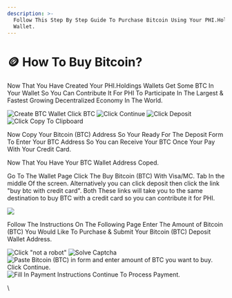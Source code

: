```yaml
---
description: >-
  Follow This Step By Step Guide To Purchase Bitcoin Using Your PHI.Holdings
  Wallet.
---
```


# 🪙 How To Buy Bitcoin?

Now That You Have Created Your PHI.Holdings Wallets  Get Some BTC In Your Wallet So You Can Contribute It For PHI To Participate In The Largest & Fastest Growing Decentralized Economy In The World.&#x20;

![Create BTC Wallet  Click BTC](<../../.gitbook/assets/IMG\_5406 2.jpg>) ![Click Continue](<../../.gitbook/assets/IMG\_5407 2.jpg>) ![Click Deposit ](<../../.gitbook/assets/IMG\_5403 2.jpg>) ![Click Copy To Clipboard](../../.gitbook/assets/IMG\_5400.jpg)

Now Copy Your Bitcoin (BTC) Address So Your Ready For The Deposit Form To Enter Your BTC Address So You can Receive Your  BTC Once Your Pay With Your Credit Card.&#x20;

Now That You Have Your BTC Wallet Address Coped.&#x20;

Go To The Wallet Page Click The Buy Bitcoin (BTC) With Visa/MC. Tab In the middle Of the screen. Alternatively you can click deposit then click the link "buy btc with credit card". Both These links will take you to the same destination to buy BTC with a credit card so you can contribute it for PHI.&#x20;

![](<../../.gitbook/assets/IMG\_5404 2.jpg>)

Follow The Instructions On The Following Page Enter The Amount of Bitcoin (BTC) You Would Like To Purchase & Submit Your Bitcoin (BTC) Deposit Wallet Address.&#x20;

![Click "not a robot"](<../../.gitbook/assets/IMG\_5394 2.jpg>) ![Solve Captcha](../../.gitbook/assets/IMG\_5395.PNG) ![Paste Bitcoin (BTC) in form and enter amount of BTC you want to buy. Click Continue. ](../../.gitbook/assets/IMG\_5401.jpg) ![Fill In Payment Instructions Continue To Process Payment. ](../../.gitbook/assets/IMG\_5402.PNG)





\
